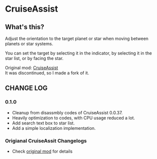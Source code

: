 # CruiseAssist

## What's this?

Adjust the orientation to the target planet or star when moving between planets or star systems.

You can set the target by selecting it in the indicator, by selecting it in the star list, or by facing the star.

Original mod: [CruiseAssist](https://thunderstore.io/package/tanu/CruiseAssist/)  
It was discontinued, so I made a fork of it.

## CHANGE LOG

### 0.1.0
* Cleanup from disassmbly codes of CruiseAssist 0.0.37.
* Heavily optimization to codes, with CPU usage reduced a lot.
* Add search text box to star list.
* Add a simple localization implementation.

### Origianal CruiseAssit Changelogs
* Check [original mod](https://thunderstore.io/c/dyson-sphere-program/p/tanu/CruiseAssit/) for details
